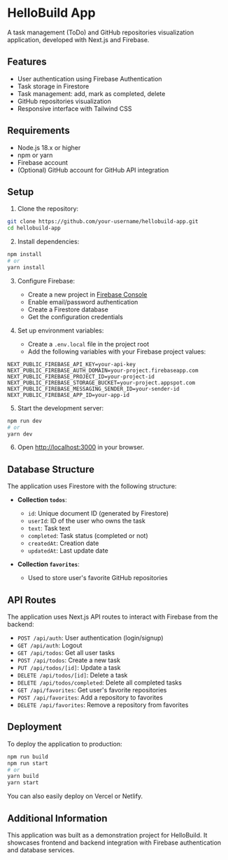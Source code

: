 # HelloBuild App

A task management (ToDo) and GitHub repositories visualization application, developed with Next.js and Firebase.

## Features

- User authentication using Firebase Authentication
- Task storage in Firestore
- Task management: add, mark as completed, delete
- GitHub repositories visualization
- Responsive interface with Tailwind CSS

## Requirements

- Node.js 18.x or higher
- npm or yarn
- Firebase account
- (Optional) GitHub account for GitHub API integration

## Setup

1. Clone the repository:

```bash
git clone https://github.com/your-username/hellobuild-app.git
cd hellobuild-app
```

2. Install dependencies:

```bash
npm install
# or
yarn install
```

3. Configure Firebase:
   - Create a new project in [Firebase Console](https://console.firebase.google.com/)
   - Enable email/password authentication
   - Create a Firestore database
   - Get the configuration credentials

4. Set up environment variables:
   - Create a `.env.local` file in the project root
   - Add the following variables with your Firebase project values:

```
NEXT_PUBLIC_FIREBASE_API_KEY=your-api-key
NEXT_PUBLIC_FIREBASE_AUTH_DOMAIN=your-project.firebaseapp.com
NEXT_PUBLIC_FIREBASE_PROJECT_ID=your-project-id
NEXT_PUBLIC_FIREBASE_STORAGE_BUCKET=your-project.appspot.com
NEXT_PUBLIC_FIREBASE_MESSAGING_SENDER_ID=your-sender-id
NEXT_PUBLIC_FIREBASE_APP_ID=your-app-id
```

5. Start the development server:

```bash
npm run dev
# or
yarn dev
```

6. Open [http://localhost:3000](http://localhost:3000) in your browser.

## Database Structure

The application uses Firestore with the following structure:

- **Collection `todos`**:
  - `id`: Unique document ID (generated by Firestore)
  - `userId`: ID of the user who owns the task
  - `text`: Task text
  - `completed`: Task status (completed or not)
  - `createdAt`: Creation date
  - `updatedAt`: Last update date

- **Collection `favorites`**:
  - Used to store user's favorite GitHub repositories

## API Routes

The application uses Next.js API routes to interact with Firebase from the backend:

- `POST /api/auth`: User authentication (login/signup)
- `GET /api/auth`: Logout
- `GET /api/todos`: Get all user tasks
- `POST /api/todos`: Create a new task
- `PUT /api/todos/[id]`: Update a task
- `DELETE /api/todos/[id]`: Delete a task
- `DELETE /api/todos/completed`: Delete all completed tasks
- `GET /api/favorites`: Get user's favorite repositories
- `POST /api/favorites`: Add a repository to favorites
- `DELETE /api/favorites`: Remove a repository from favorites

## Deployment

To deploy the application to production:

```bash
npm run build
npm run start
# or
yarn build
yarn start
```

You can also easily deploy on Vercel or Netlify.

## Additional Information

This application was built as a demonstration project for HelloBuild. It showcases frontend and backend integration with Firebase authentication and database services.
